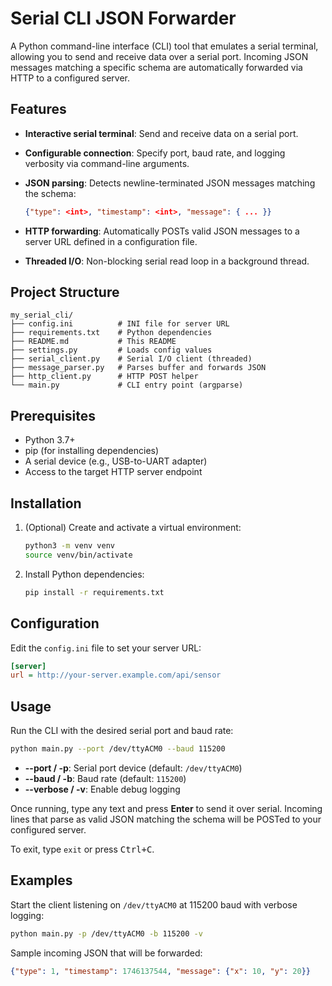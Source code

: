# Serial CLI JSON Forwarder

A Python command-line interface (CLI) tool that emulates a serial terminal, allowing you to send and receive data over a serial port. Incoming JSON messages matching a specific schema are automatically forwarded via HTTP to a configured server.

## Features

* **Interactive serial terminal**: Send and receive data on a serial port.
* **Configurable connection**: Specify port, baud rate, and logging verbosity via command-line arguments.
* **JSON parsing**: Detects newline-terminated JSON messages matching the schema:

  ```json
  {"type": <int>, "timestamp": <int>, "message": { ... }}
  ```
* **HTTP forwarding**: Automatically POSTs valid JSON messages to a server URL defined in a configuration file.
* **Threaded I/O**: Non-blocking serial read loop in a background thread.

## Project Structure

```
my_serial_cli/
├── config.ini          # INI file for server URL
├── requirements.txt    # Python dependencies
├── README.md           # This README
├── settings.py         # Loads config values
├── serial_client.py    # Serial I/O client (threaded)
├── message_parser.py   # Parses buffer and forwards JSON
├── http_client.py      # HTTP POST helper
└── main.py             # CLI entry point (argparse)
```

## Prerequisites

* Python 3.7+
* pip (for installing dependencies)
* A serial device (e.g., USB-to-UART adapter)
* Access to the target HTTP server endpoint

## Installation

1. (Optional) Create and activate a virtual environment:

   ```bash
   python3 -m venv venv
   source venv/bin/activate
   ```

2. Install Python dependencies:

   ```bash
   pip install -r requirements.txt
   ```

## Configuration

Edit the `config.ini` file to set your server URL:

```ini
[server]
url = http://your-server.example.com/api/sensor
```

## Usage

Run the CLI with the desired serial port and baud rate:

```bash
python main.py --port /dev/ttyACM0 --baud 115200
```

* **--port / -p**: Serial port device (default: `/dev/ttyACM0`)
* **--baud / -b**: Baud rate (default: `115200`)
* **--verbose / -v**: Enable debug logging

Once running, type any text and press **Enter** to send it over serial. Incoming lines that parse as valid JSON matching the schema will be POSTed to your configured server.

To exit, type `exit` or press <kbd>Ctrl+C</kbd>.

## Examples

Start the client listening on `/dev/ttyACM0` at 115200 baud with verbose logging:

```bash
python main.py -p /dev/ttyACM0 -b 115200 -v
```

Sample incoming JSON that will be forwarded:

```json
{"type": 1, "timestamp": 1746137544, "message": {"x": 10, "y": 20}}
```
